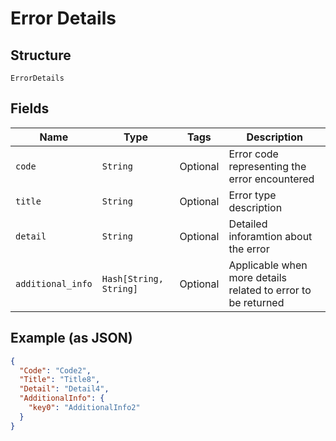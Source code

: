 
# Error Details

## Structure

`ErrorDetails`

## Fields

| Name | Type | Tags | Description |
|  --- | --- | --- | --- |
| `code` | `String` | Optional | Error code representing the error encountered |
| `title` | `String` | Optional | Error type description |
| `detail` | `String` | Optional | Detailed inforamtion about the error |
| `additional_info` | `Hash[String, String]` | Optional | Applicable when more details related to error to be returned |

## Example (as JSON)

```json
{
  "Code": "Code2",
  "Title": "Title8",
  "Detail": "Detail4",
  "AdditionalInfo": {
    "key0": "AdditionalInfo2"
  }
}
```

